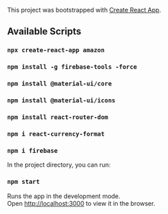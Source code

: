 This project was bootstrapped with [Create React App](https://github.com/facebook/create-react-app).

## Available Scripts

### `npx create-react-app amazon`
### `npm install -g firebase-tools -force`
### `npm install @material-ui/core`
### `npm install @material-ui/icons`
### `npm install react-router-dom`
### `npm i react-currency-format`
### `npm i firebase`

In the project directory, you can run:

### `npm start`

Runs the app in the development mode.<br />
Open [http://localhost:3000](http://localhost:3000) to view it in the browser.

